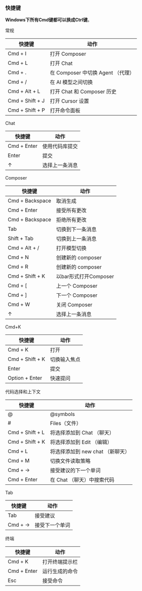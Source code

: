 ### 快捷键

**Windows下所有Cmd键都可以换成Ctrl键**。

常规

|快捷键|动作|
|---|---|
|Cmd + I|打开 Composer|
|Cmd + L|打开 Chat|
|Cmd + .|在 Composer 中切换 Agent （代理）|
|Cmd + /|在 AI 模型之间切换|
|Cmd + Alt + L|打开 Chat 和 Composer 历史|
|Cmd + Shift + J|打开 Cursor 设置|
|Cmd + Shift + P|打开命令面板|

Chat

|快捷键|动作|
|---|---|
|Cmd + Enter|使用代码库提交|
|Enter|提交|
|↑|选择上一条消息|

Composer

|快捷键|动作|
|---|---|
|Cmd + Backspace|取消生成|
|Cmd + Enter|接受所有更改|
|Cmd + Backspace|拒绝所有更改|
|Tab|切换到下一条消息|
|Shift + Tab|切换到上一条消息|
|Cmd + Alt + /|打开模型切换|
|Cmd + N|创建新的 composer|
|Cmd + R|创建新的 composer|
|Cmd + Shift + K|以bar形式打开Composer|
|Cmd + [|上一个 Composer|
|Cmd + ]|下一个 Composer|
|Cmd + W|关闭 Composer|
|↑|选择上一条消息|

Cmd+K

|快捷键|动作|
|---|---|
|Cmd + K|打开|
|Cmd + Shift + K|切换输入焦点|
|Enter|提交|
|Option + Enter|快速提问|

代码选择和上下文

|快捷键|动作|
|---|---|
|@|@symbols|
|#|Files（文件）|
|Cmd + Shift + L|将选择添加到 Chat （聊天）|
|Cmd + Shift + K|将选择添加到 Edit （编辑）|
|Cmd + L|将选择添加到 new chat （新聊天）|
|Cmd + M|切换文件读取策略|
|Cmd + →|接受建议的下一个单词|
|Cmd + Enter|在 Chat （聊天）中搜索代码|

Tab

|快捷键|动作|
|---|---|
|Tab|接受建议|
|Cmd + →|接受下一个单词|

终端

|快捷键|动作|
|---|---|
|Cmd + K|打开终端提示栏|
|Cmd + Enter|运行生成的命令|
|Esc|接受命令|
